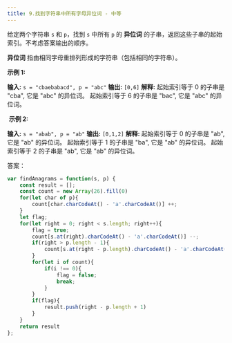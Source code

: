```yaml
---
title: 9.找到字符串中所有字母异位词 - 中等
---
```

给定两个字符串 `s` 和 `p`，找到 `s` 中所有 `p` 的 **异位词** 的子串，返回这些子串的起始索引。不考虑答案输出的顺序。

**异位词** 指由相同字母重排列形成的字符串（包括相同的字符串）。

**示例 1:**

**输入:**  `s = "cbaebabacd", p = "abc"`
**输出:**  `[0,6]`
**解释:**
起始索引等于 0 的子串是 "cba", 它是 "abc" 的异位词。
起始索引等于 6 的子串是 "bac", 它是 "abc" 的异位词。

 **示例 2:**

**输入:**  `s = "abab", p = "ab"`
**输出:**  `[0,1,2]`
**解释:**
起始索引等于 0 的子串是 "ab", 它是 "ab" 的异位词。
起始索引等于 1 的子串是 "ba", 它是 "ab" 的异位词。
起始索引等于 2 的子串是 "ab", 它是 "ab" 的异位词。

答案：
```javascript
var findAnagrams = function(s, p) {
    const result = [];
    const count = new Array(26).fill(0)
    for(let char of p){
        count[char.charCodeAt() - 'a'.charCodeAt()] ++;
    }
    let flag;
    for(let right = 0; right < s.length; right++){
        flag = true;
        count[s.at(right).charCodeAt() - 'a'.charCodeAt()] --;
        if(right > p.length - 1){
            count[s.at(right - p.length).charCodeAt() - 'a'.charCodeAt()] ++;
        }
        for(let i of count){
            if(i !== 0){
                flag = false;
                break;
            }
        }
        if(flag){
            result.push(right - p.length + 1)
        }
    }
    return result
};
```